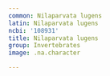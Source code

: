 ```yaml
---
common: Nilaparvata lugens
latin: Nilaparvata lugens
ncbi: '108931'
title: Nilaparvata lugens
group: Invertebrates
image: .na.character

---
```

